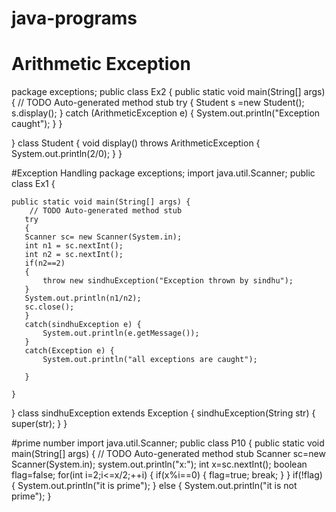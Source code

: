 # java-programs
# Arithmetic Exception
package exceptions;
public class Ex2 {
public static void main(String[] args) {
		// TODO Auto-generated method stub
		try
		{
		Student s =new Student();
		 s.display();
		}
		catch (ArithmeticException e)
		{
			System.out.println("Exception caught");
		}
	}

}
class Student
{
	void display() throws ArithmeticException
	{
		System.out.println(2/0);
	}
}

#Exception Handling
package exceptions;
import java.util.Scanner;
public class Ex1 {

	public static void main(String[] args) {
		// TODO Auto-generated method stub
	   try
	   {
       Scanner sc= new Scanner(System.in);
       int n1 = sc.nextInt();
       int n2 = sc.nextInt();
       if(n2==2) 
       {
    	   throw new sindhuException("Exception thrown by sindhu");
       }
       System.out.println(n1/n2);
       sc.close();
	   }
	   catch(sindhuException e) {
		   System.out.println(e.getMessage());
	   }
	   catch(Exception e) {
		   System.out.println("all exceptions are caught");
		   
	   }
	   
	}

}
class sindhuException extends Exception
{
	sindhuException(String str)
	{
		super(str);
	}
}

#prime number
import java.util.Scanner;
public class P10 {
public static void main(String[] args) {
	// TODO Auto-generated method stub
	Scanner sc=new Scanner(System.in);
	system.out.println("x:");
	int x=sc.nextInt();
	boolean flag=false;
	for(int i=2;i<=x/2;++i)
	  {
		if(x%i==0) {
			flag=true;
			break;
		}
	 }
	if(!flag)
        {
		System.out.println("it is prime");
	}
	else
	{
		System.out.println("it is not prime");
	}
		

